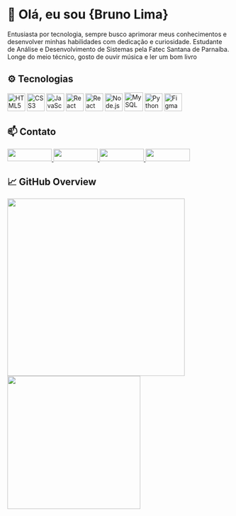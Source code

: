 <h1>👋 Olá, eu sou {Bruno Lima}</h1>
<p>
  Entusiasta por tecnologia, sempre busco aprimorar meus conhecimentos e desenvolver minhas habilidades com dedicação e curiosidade. Estudante de Análise e Desenvolvimento de Sistemas pela Fatec Santana de       Parnaíba. Longe do meio técnico, gosto de ouvir música e ler um bom livro
</p>

<h2>⚙ Tecnologias</h1>

<p >
  <img src="https://cdn.jsdelivr.net/gh/devicons/devicon/icons/html5/html5-original.svg" height="40" alt="HTML5"/>
  <img src="https://cdn.jsdelivr.net/gh/devicons/devicon/icons/css3/css3-original.svg" height="40" alt="CSS3"/>
  <img src="https://cdn.jsdelivr.net/gh/devicons/devicon/icons/javascript/javascript-original.svg" height="40" alt="JavaScript"/>
  <img src="https://cdn.jsdelivr.net/gh/devicons/devicon/icons/react/react-original.svg" height="40" alt="React"/>
  <img       src="https://camo.githubusercontent.com/06c621f8ae3275609119497a65e1a4303662aa5ecb617189064a510494e74e79/68747470733a2f2f63646e2e6a7364656c6976722e6e65742f67682f64657669636f6e732f64657669636f6e406c61746573742f69636f6e732f766974656a732f766974656a732d6f726967696e616c2e737667" height="40" alt="React"/>
  <img src="https://cdn.jsdelivr.net/gh/devicons/devicon/icons/nodejs/nodejs-original.svg" height="40" alt="Node.js"/>
  <img src="https://github.com/user-attachments/assets/fed2589d-206e-427a-896b-27aaaca08d53" height="42" alt="MySQL"/>
  <img src="https://cdn.jsdelivr.net/gh/devicons/devicon/icons/python/python-original.svg" height="40" alt="Python"/>
  <img src="https://cdn.jsdelivr.net/gh/devicons/devicon/icons/figma/figma-original.svg" height="40" alt="Figma"/>
</p>

<h2>📫 Contato</h2>
<p>
  <a href="https://www.instagram.com/eubrunolb/" target="_blank">
    <img src="https://img.shields.io/badge/INSTAGRAM-E4405F?style=for-the-badge&logo=instagram&logoColor=white" width="100" height="28" />
  </a>
  <a href="mailto:bruno.beserra2024@gmail.com" target="_blank">
    <img src="https://img.shields.io/badge/GMAIL-D14836?style=for-the-badge&logo=gmail&logoColor=white" width="100" height="28"/>
  </a>
  <a href="https://www.linkedin.com/in/bruno-lima-66b73618b/" target="_blank">
    <img src="https://img.shields.io/badge/LINKEDIN-0077B5?style=for-the-badge&logo=linkedin&logoColor=white" width="100" height="28"/>
  </a>
  <a href="https://www.threads.net/@eubrunolb" target="_blank">
  <img src="https://img.shields.io/badge/THREADS-000000?style=for-the-badge&logo=threads&logoColor=white" width="100" height="28"/>
</a>
</p>



<h2>📈 GitHub Overview</h2>

<p>
  <img src="https://github-readme-stats.vercel.app/api?username=euBrunoLima&show_icons=true&theme=radical" width="400"/>
  <img src="https://github-readme-stats.vercel.app/api/top-langs/?username=euBrunoLima&layout=compact&theme=radical&hide_border=false&langs_count=6" width="300" />
</p>

